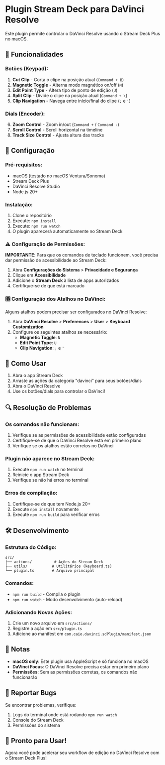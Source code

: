 # Plugin Stream Deck para DaVinci Resolve

Este plugin permite controlar o DaVinci Resolve usando o Stream Deck Plus no macOS.

## 🎯 Funcionalidades

### Botões (Keypad):
1. **Cut Clip** - Corta o clipe na posição atual (`Command + B`)
2. **Magnetic Toggle** - Alterna modo magnético on/off (`N`)
3. **Edit Point Type** - Altera tipo de ponto de edição (`U`)
4. **Split Clip** - Divide o clipe na posição atual (`Command + \`)
5. **Clip Navigation** - Navega entre início/final do clipe (`;` e `'`)

### Dials (Encoder):
6. **Zoom Control** - Zoom in/out (`Command +` / `Command -`)
7. **Scroll Control** - Scroll horizontal na timeline
8. **Track Size Control** - Ajusta altura das tracks

## 🔧 Configuração

### Pré-requisitos:
- macOS (testado no macOS Ventura/Sonoma)
- Stream Deck Plus
- DaVinci Resolve Studio
- Node.js 20+

### Instalação:
1. Clone o repositório
2. Execute: `npm install`
3. Execute: `npm run watch`
4. O plugin aparecerá automaticamente no Stream Deck

### ⚠️ Configuração de Permissões:

**IMPORTANTE**: Para que os comandos de teclado funcionem, você precisa dar permissão de acessibilidade ao Stream Deck:

1. Abra **Configurações do Sistema** > **Privacidade e Segurança**
2. Clique em **Acessibilidade**
3. Adicione o **Stream Deck** à lista de apps autorizados
4. Certifique-se de que está marcado

### 🎛️ Configuração dos Atalhos no DaVinci:

Alguns atalhos podem precisar ser configurados no DaVinci Resolve:

1. Abra **DaVinci Resolve** > **Preferences** > **User** > **Keyboard Customization**
2. Configure os seguintes atalhos se necessário:
   - **Magnetic Toggle**: `N`
   - **Edit Point Type**: `U`
   - **Clip Navigation**: `;` e `'`

## 🚀 Como Usar

1. Abra o app Stream Deck
2. Arraste as ações da categoria "davinci" para seus botões/dials
3. Abra o DaVinci Resolve
4. Use os botões/dials para controlar o DaVinci!

## 🔍 Resolução de Problemas

### Os comandos não funcionam:
1. Verifique se as permissões de acessibilidade estão configuradas
2. Certifique-se de que o DaVinci Resolve está em primeiro plano
3. Verifique se os atalhos estão corretos no DaVinci

### Plugin não aparece no Stream Deck:
1. Execute `npm run watch` no terminal
2. Reinicie o app Stream Deck
3. Verifique se não há erros no terminal

### Erros de compilação:
1. Certifique-se de que tem Node.js 20+
2. Execute `npm install` novamente
3. Execute `npm run build` para verificar erros

## 🛠️ Desenvolvimento

### Estrutura do Código:
```
src/
├── actions/          # Ações do Stream Deck
├── utils/           # Utilitários (keyboard.ts)
└── plugin.ts        # Arquivo principal
```

### Comandos:
- `npm run build` - Compila o plugin
- `npm run watch` - Modo desenvolvimento (auto-reload)

### Adicionando Novas Ações:
1. Crie um novo arquivo em `src/actions/`
2. Registre a ação em `src/plugin.ts`
3. Adicione ao manifest em `com.caio.davinci.sdPlugin/manifest.json`

## 📝 Notas

- **macOS only**: Este plugin usa AppleScript e só funciona no macOS
- **DaVinci Focus**: O DaVinci Resolve precisa estar em primeiro plano
- **Permissões**: Sem as permissões corretas, os comandos não funcionarão

## 🐛 Reportar Bugs

Se encontrar problemas, verifique:
1. Logs do terminal onde está rodando `npm run watch`
2. Console do Stream Deck
3. Permissões do sistema

## 🎉 Pronto para Usar!

Agora você pode acelerar seu workflow de edição no DaVinci Resolve com o Stream Deck Plus! 